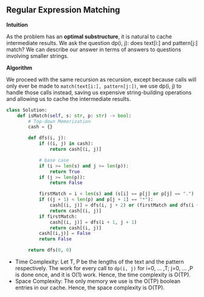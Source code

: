## Regular Expression Matching

**Intuition**

As the problem has an **optimal substructure**, it is natural to cache intermediate results. We ask the question dp(i, j): does text[i:] and pattern[j:] match? We can describe our answer in terms of answers to questions involving smaller strings.

**Algorithm**

We proceed with the same recursion as recursion, except because calls will only ever be made to `match(text[i:], pattern[j:])`, we use dp(i, j) to handle those calls instead, saving us expensive string-building operations and allowing us to cache the intermediate results.

```python
class Solution:
    def isMatch(self, s: str, p: str) -> bool:
        # Top-down Memorization
        cash = {}

        def dfs(i, j):
            if ((i, j) in cash):
                return cash[(i, j)]

            # base case
            if (i >= len(s) and j >= len(p)):
                return True
            if (j >= len(p)):
                return False

            firstMatch = i < len(s) and (s[i] == p[j] or p[j] == ".")
            if ((j + 1) < len(p) and p[j + 1] == "*"):
                cash[(i, j)] = dfs(i, j + 2) or (firstMatch and dfs(i + 1, j))  # don't or use the star
                return cash[(i, j)]
            if firstMatch:
                cash[(i, j)] = dfs(i + 1, j + 1)
                return cash[(i, j)]
            cash[(i,j)] = False
            return False

        return dfs(0, 0)
```



- Time Complexity: Let T, P be the lengths of the text and the pattern respectively. The work for every call to `dp(i, j)` for i=0, ... ,T;  j=0, ... ,P is done once, and it is O(1) work. Hence, the time complexity is O(TP).
- Space Complexity: The only memory we use is the O(TP) boolean entries in our cache. Hence, the space complexity is O(TP).